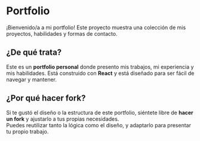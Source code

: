 # Portfolio

¡Bienvenido/a a mi portfolio! Este proyecto muestra una colección de mis proyectos, habilidades y formas de contacto.

## ¿De qué trata?

Este es un **portfolio personal** donde presento mis trabajos, mi experiencia y mis habilidades. Está construido con **React** y está diseñado para ser fácil de navegar y mantener.

## ¿Por qué hacer fork?

Si te gustó el diseño o la estructura de este portfolio, siéntete libre de **hacer un fork** y ajustarlo a tus propias necesidades.  
Puedes reutilizar tanto la lógica como el diseño, y adaptarlo para presentar tu propio trabajo.
